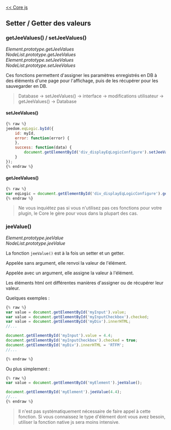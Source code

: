 [<< Core js](index.md)  
## Setter / Getter des valeurs

### getJeeValues() / setJeeValues()

*Element.prototype.getJeeValues*  
*NodeList.prototype.getJeeValues*  
*Element.prototype.setJeeValues*  
*NodeList.prototype.setJeeValues*  


Ces fonctions permettent d'assigner les paramètres enregistrés en DB à des éléments d'une page pour l'affichage, puis de les récupérer pour les sauvegarder en DB.

> Database -> setJeeValues() -> interface -> modifications utilisateur -> getJeeValues() -> Database

#### setJeeValues()

````js
{% raw %}
jeedom.eqLogic.byId({
    id: myId,
    error: function(error) {
    },
    success: function(data) {
        document.getElementById('div_displayEqLogicConfigure').setJeeValues(data, '.eqLogicAttr');
    }
});
{% endraw %}
````


#### getJeeValues()

````js
{% raw %}
var eqLogic = document.getElementById('div_displayEqLogicConfigure').getJeeValues('.eqLogicAttr')[0];
{% endraw %}
````

> Ne vous inquiétez pas si vous n'utilisez pas ces fonctions pour votre plugin, le Core le gère pour vous dans la plupart des cas.


### jeeValue()

*Element.prototype.jeeValue*  
*NodeList.prototype.jeeValue*

La fonction `jeeValue()` est à la fois un setter et un getter.

Appelée sans argument, elle renvoi la valeur de l'élément.

Appelée avec un argument, elle assigne la valeur à l'élément.

Les éléments html ont différentes manières d'assigner ou de récupérer leur valeur.

Quelques exemples :

````js
{% raw %}
var value = document.getElementById('myInput').value;
var value = document.getElementById('myInputCheckbox').checked;
var value = document.getElementById('myDiv').innerHTML;
//...

document.getElementById('myInput').value = 4.4;
document.getElementById('myInputCheckbox').checked = true;
document.getElementById('myDiv').innerHTML = 'RTFM';
//...

{% endraw %}
````

Ou plus simplement :

````js
{% raw %}
var value = document.getElementById('myElement').jeeValue();

document.getElementById('myElement').jeeValue(4.4);
//...
{% endraw %}
````

> Il n'est pas systématiquement nécessaire de faire appel à cette fonction. Si vous connaissez le type d'élément dont vous avez besoin, utiliser la fonction native js sera moins intensive.